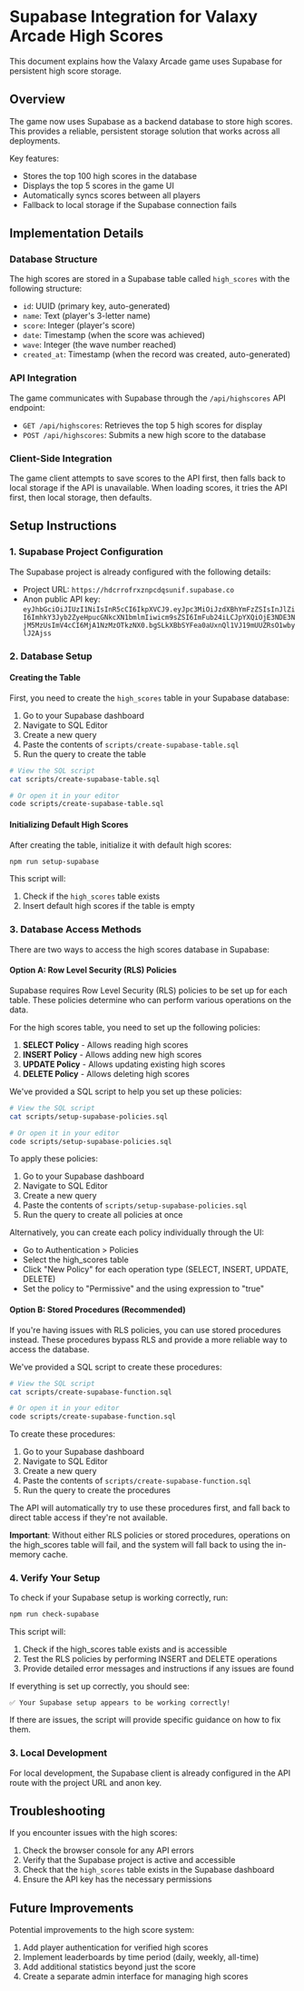 # Supabase Integration for Valaxy Arcade High Scores

This document explains how the Valaxy Arcade game uses Supabase for persistent high score storage.

## Overview

The game now uses Supabase as a backend database to store high scores. This provides a reliable, persistent storage solution that works across all deployments.

Key features:
- Stores the top 100 high scores in the database
- Displays the top 5 scores in the game UI
- Automatically syncs scores between all players
- Fallback to local storage if the Supabase connection fails

## Implementation Details

### Database Structure

The high scores are stored in a Supabase table called `high_scores` with the following structure:

- `id`: UUID (primary key, auto-generated)
- `name`: Text (player's 3-letter name)
- `score`: Integer (player's score)
- `date`: Timestamp (when the score was achieved)
- `wave`: Integer (the wave number reached)
- `created_at`: Timestamp (when the record was created, auto-generated)

### API Integration

The game communicates with Supabase through the `/api/highscores` API endpoint:

- `GET /api/highscores`: Retrieves the top 5 high scores for display
- `POST /api/highscores`: Submits a new high score to the database

### Client-Side Integration

The game client attempts to save scores to the API first, then falls back to local storage if the API is unavailable. When loading scores, it tries the API first, then local storage, then defaults.

## Setup Instructions

### 1. Supabase Project Configuration

The Supabase project is already configured with the following details:
- Project URL: `https://hdcrrofrxznpcdqsunif.supabase.co`
- Anon public API key: `eyJhbGciOiJIUzI1NiIsInR5cCI6IkpXVCJ9.eyJpc3MiOiJzdXBhYmFzZSIsInJlZiI6ImhkY3Jyb2ZyeHpucGNkcXN1bmlmIiwicm9sZSI6ImFub24iLCJpYXQiOjE3NDE3NjM5MzUsImV4cCI6MjA1NzMzOTkzNX0.bgSLkXBbSYFea0aUxnQl1VJ19mUUZRsO1wbylJ2Ajss`

### 2. Database Setup

#### Creating the Table

First, you need to create the `high_scores` table in your Supabase database:

1. Go to your Supabase dashboard
2. Navigate to SQL Editor
3. Create a new query
4. Paste the contents of `scripts/create-supabase-table.sql`
5. Run the query to create the table

```bash
# View the SQL script
cat scripts/create-supabase-table.sql

# Or open it in your editor
code scripts/create-supabase-table.sql
```

#### Initializing Default High Scores

After creating the table, initialize it with default high scores:

```bash
npm run setup-supabase
```

This script will:
1. Check if the `high_scores` table exists
2. Insert default high scores if the table is empty

### 3. Database Access Methods

There are two ways to access the high scores database in Supabase:

#### Option A: Row Level Security (RLS) Policies

Supabase requires Row Level Security (RLS) policies to be set up for each table. These policies determine who can perform various operations on the data.

For the high scores table, you need to set up the following policies:

1. **SELECT Policy** - Allows reading high scores
2. **INSERT Policy** - Allows adding new high scores
3. **UPDATE Policy** - Allows updating existing high scores
4. **DELETE Policy** - Allows deleting high scores

We've provided a SQL script to help you set up these policies:

```bash
# View the SQL script
cat scripts/setup-supabase-policies.sql

# Or open it in your editor
code scripts/setup-supabase-policies.sql
```

To apply these policies:

1. Go to your Supabase dashboard
2. Navigate to SQL Editor
3. Create a new query
4. Paste the contents of `scripts/setup-supabase-policies.sql`
5. Run the query to create all policies at once

Alternatively, you can create each policy individually through the UI:
- Go to Authentication > Policies
- Select the high_scores table
- Click "New Policy" for each operation type (SELECT, INSERT, UPDATE, DELETE)
- Set the policy to "Permissive" and the using expression to "true"

#### Option B: Stored Procedures (Recommended)

If you're having issues with RLS policies, you can use stored procedures instead. These procedures bypass RLS and provide a more reliable way to access the database.

We've provided a SQL script to create these procedures:

```bash
# View the SQL script
cat scripts/create-supabase-function.sql

# Or open it in your editor
code scripts/create-supabase-function.sql
```

To create these procedures:

1. Go to your Supabase dashboard
2. Navigate to SQL Editor
3. Create a new query
4. Paste the contents of `scripts/create-supabase-function.sql`
5. Run the query to create the procedures

The API will automatically try to use these procedures first, and fall back to direct table access if they're not available.

**Important**: Without either RLS policies or stored procedures, operations on the high_scores table will fail, and the system will fall back to using the in-memory cache.

### 4. Verify Your Setup

To check if your Supabase setup is working correctly, run:

```bash
npm run check-supabase
```

This script will:
1. Check if the high_scores table exists and is accessible
2. Test the RLS policies by performing INSERT and DELETE operations
3. Provide detailed error messages and instructions if any issues are found

If everything is set up correctly, you should see:
```
✅ Your Supabase setup appears to be working correctly!
```

If there are issues, the script will provide specific guidance on how to fix them.

### 3. Local Development

For local development, the Supabase client is already configured in the API route with the project URL and anon key.

## Troubleshooting

If you encounter issues with the high scores:

1. Check the browser console for any API errors
2. Verify that the Supabase project is active and accessible
3. Check that the `high_scores` table exists in the Supabase dashboard
4. Ensure the API key has the necessary permissions

## Future Improvements

Potential improvements to the high score system:

1. Add player authentication for verified high scores
2. Implement leaderboards by time period (daily, weekly, all-time)
3. Add additional statistics beyond just the score
4. Create a separate admin interface for managing high scores